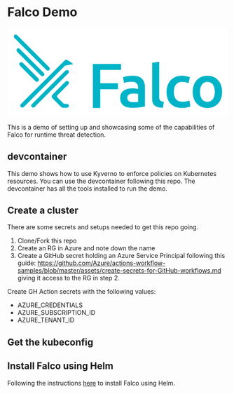 # Falco Demo

![Falco](./images/falco-logo.png)

This is a demo of setting up and showcasing some of the capabilities of Falco for runtime threat detection.

## devcontainer

This demo shows how to use Kyverno to enforce policies on Kubernetes resources. You can use the devcontainer following this repo. The devcontainer has all the tools installed to run the demo. 

## Create a cluster

There are some secrets and setups needed to get this repo going.

1. Clone/Fork this repo
2. Create an RG in Azure and note down the name
3. Create a GitHub secret holding an Azure Service Principal following this guide: <https://github.com/Azure/actions-workflow-samples/blob/master/assets/create-secrets-for-GitHub-workflows.md> giving it access to the RG in step 2.

Create GH Action secrets with the following values:

- AZURE_CREDENTIALS
- AZURE_SUBSCRIPTION_ID
- AZURE_TENANT_ID

## Get the kubeconfig

## Install Falco using Helm

Following the instructions [here](https://falco.org/docs/getting-started/try-falco/try-falco-on-kubernetes/) to install Falco using Helm.
